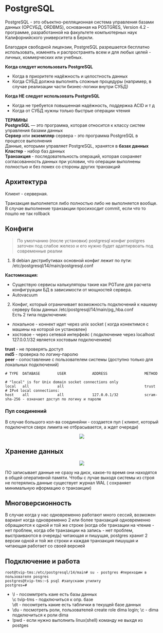 # PostgreSQL
PostgreSQL - это объектно-релляционная система управления базами данных (ОРСУБД, ORDBMS), основанная на POSTGRES, Version 4.2 - программе, разработанной на факультете компьютерных наук Калифорнийского университета в Беркли.   

Благодаря свободной лицензии, PostgreSQL разрешается бесплатно использовать, изменять и распространять всем и для любых целей - личных, коммерческих или учебных.   

**Когда следует использовать PostgreSQL**
- Когда в приоритете надёжность и целостность данных
- Когда СУБД должна выполнять сложные процедуры (например, в случае реализации части бизнес-логики внутри СУБД)

**Когда НЕ следует использовать PostgreSQL**
- Когда не требуется повышенная надёжность, поддержка ACID и т д
- Когда от СУБД нужны только быстрые операции чтения


**ТЕРМИНЫ**   
**PostgreSQL** — это программа, которая относится к классу систем управления базами данных    
**Сервер** или **экземпляр** сервера - это программа PostgreSQL в процессе выполнения    
Данные, которыми управляет PostgreSQL, хранятся в **базах данных**   
**Кластер** - набор баз данных    
**Транзакция** - последовательность операций, которая сохраняет согласованность данных при условии, что операции выполнены полностью и без помех со стороны других транзакций

## Архитектура
Клиент - серверная.    

Транзакция выполняется либо полностью либо не выполняется вообще. В случае выполнение транзакции просихосдит commit, если что то пошло не так rollback


## Конфиги

> По умолчанию (после установки) postgresql конфиг postgres заточен под слабое железо и его нужно будет адаптирвоать под современные реалии


1. В debian дестрибутивах основной конфиг лежит по пути:    
/etc/postgresql/14/main/postgresql.conf

  
**Кастомизация:**      
- Существую сервисы калькуляторы такие как PGTune для расчета конфигруации БД в зависимости от мощностей сервера.
- Autovacuum


2. Конфиг, который ограничивает возможность подключений к нашему серверу базы данных
/etc/postgresql/14/main/pg_hba.conf    
Есть 2 типа подключения:
- локальное - коннект идет через unix socket ( когда конектимся с машины на которой он установлен)
- хостовое - через сетевой интерфейс ( подключение через localhost 127.0.0.1/32 является хостовым подключением)


**trust** - не проверять доступ    
**md5** - проверка по логину-паролю     
**peer** - сопоставление с пользователем системы (доступно только для локальных подключений)    

```
# TYPE  DATABASE        USER            ADDRESS                 METHOD

# "local" is for Unix domain socket connections only
local   all             all                                     trust
# IPv4 local connections:
host    all             all             127.0.0.1/32            scram-sha-256 - означает доступ по логину и паролю
```
### Пул соединений
В случае большого кол-ва соединейни - создается пул ( клиент, который подключется сверх лимита не отбрасывается, а ждет очереди)

<p align="center">
<image src="https://github.com/LLlMEJIb87/LINUX/blob/main/СУБД/Pictures/postgres_pool.PNG">
</p>

## Хранение данных

<p align="center">
<image src="https://github.com/LLlMEJIb87/LINUX/blob/main/СУБД/Pictures/postgres_hranenie.PNG">
</p>

ПО записывает данные не сразу на диск, какое-то время они находятся в общей оперативной памяти. Чтобы с лучае выходя системы из строя не потерялись данные существует журнал WAL ( сохраняет минимальную иформацию о транзакции)     

## Многоверсионность

В случае когда у нас одновременно работают много сессий, возможен вариант когда одновременно 2 или более транзакций одновременно обращаются к одной и той же строке (когда обе транзации на чтение - нет проблем, когда обе транзакции на запись - нет проблем, выстраиваются в очередь) читающая и пишущая, postgres хранит 2 версии одной и той же строки и каждая транзакция пишущая и читающая работает со своей версией


## Подключение и работа
```
root@tvip-tms:/etc/postgresql/14/main# su - postgres #переходим в пользователя posgres
postgres@tvip-tms:~$ psql #запускаем утилиту
postgres=# 
```
- \l - посоммтреть каие есть базы данных     
   \c tvip-tms - подключиться к опр. базе     
   \dt - посомтреть какие есть таблички в текущей базе данных     
- \du - посмотреть роли, пользователей
  create role dima login;
  \c - dima подключиться к роли dima 
 - \!pwd - если нужно выполнить linux(shell) команду не выхдя из postges
